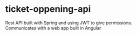 # ticket-oppening-api
Rest API built with Spring and using JWT to give permissions. Communicates with a web app built in Angular

